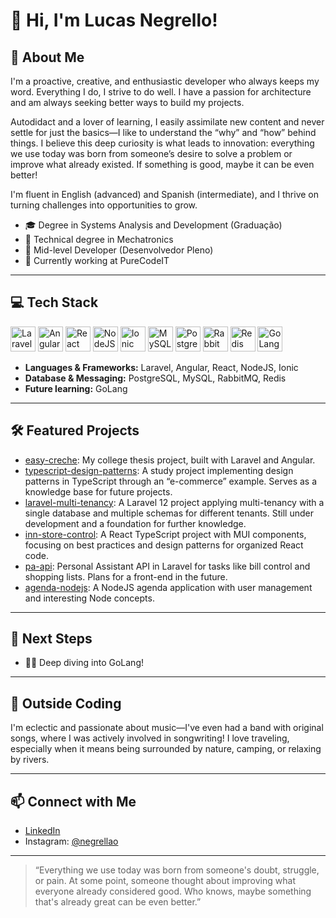 # 👋 Hi, I'm Lucas Negrello!

## 🚀 About Me

I'm a proactive, creative, and enthusiastic developer who always keeps my word. Everything I do, I strive to do well. I have a passion for architecture and am always seeking better ways to build my projects.

Autodidact and a lover of learning, I easily assimilate new content and never settle for just the basics—I like to understand the “why” and “how” behind things. I believe this deep curiosity is what leads to innovation: everything we use today was born from someone’s desire to solve a problem or improve what already existed. If something is good, maybe it can be even better!

I'm fluent in English (advanced) and Spanish (intermediate), and I thrive on turning challenges into opportunities to grow.

- 🎓 Degree in Systems Analysis and Development (Graduação)
- 🔧 Technical degree in Mechatronics
- 💼 Mid-level Developer (Desenvolvedor Pleno)
- 🏢 Currently working at PureCodeIT

---

## 💻 Tech Stack

<p float="left">
  <img src="https://cdn.jsdelivr.net/gh/devicons/devicon@latest/icons/laravel/laravel-original.svg" width="40" alt="Laravel" />
  <img src="https://cdn.jsdelivr.net/gh/devicons/devicon@latest/icons/angular/angular-original.svg" width="40" alt="Angular"/>
  <img src="https://cdn.jsdelivr.net/gh/devicons/devicon/icons/react/react-original.svg" width="40" alt="React"/>
  <img src="https://cdn.jsdelivr.net/gh/devicons/devicon/icons/nodejs/nodejs-original.svg" width="40" alt="NodeJS"/>
  <img src="https://cdn.jsdelivr.net/gh/devicons/devicon/icons/ionic/ionic-original.svg" width="40" alt="Ionic"/>
  <img src="https://cdn.jsdelivr.net/gh/devicons/devicon@latest/icons/mysql/mysql-original.svg" width="40" alt="MySQL"/>
  <img src="https://cdn.jsdelivr.net/gh/devicons/devicon/icons/postgresql/postgresql-original.svg" width="40" alt="PostgreSQL"/>
  <img src="https://cdn.jsdelivr.net/gh/devicons/devicon/icons/rabbitmq/rabbitmq-original.svg" width="40" alt="RabbitMQ"/>
  <img src="https://cdn.jsdelivr.net/gh/devicons/devicon@latest/icons/redis/redis-original.svg" width="40" alt="Redis"/>
  <img src="https://cdn.jsdelivr.net/gh/devicons/devicon/icons/go/go-original.svg" width="40" alt="GoLang"/>
</p>

- **Languages & Frameworks:** Laravel, Angular, React, NodeJS, Ionic  
- **Database & Messaging:** PostgreSQL, MySQL, RabbitMQ, Redis  
- **Future learning:** GoLang

---

## 🛠️ Featured Projects

- [easy-creche](https://github.com/lucas-negrello/easy-creche): My college thesis project, built with Laravel and Angular.
- [typescript-design-patterns](https://github.com/lucas-negrello/typescript-design-patterns): A study project implementing design patterns in TypeScript through an “e-commerce” example. Serves as a knowledge base for future projects.
- [laravel-multi-tenancy](https://github.com/lucas-negrello/laravel-multi-tenancy): A Laravel 12 project applying multi-tenancy with a single database and multiple schemas for different tenants. Still under development and a foundation for further knowledge.
- [inn-store-control](https://github.com/lucas-negrello/inn-store-control): A React TypeScript project with MUI components, focusing on best practices and design patterns for organized React code.
- [pa-api](https://github.com/lucas-negrello/pa-api): Personal Assistant API in Laravel for tasks like bill control and shopping lists. Plans for a front-end in the future.
- [agenda-nodejs](https://github.com/lucas-negrello/agenda-nodejs): A NodeJS agenda application with user management and interesting Node concepts.

---

## 🌱 Next Steps

- 👨‍💻 Deep diving into GoLang!

---

## 🎸 Outside Coding

I'm eclectic and passionate about music—I've even had a band with original songs, where I was actively involved in songwriting! I love traveling, especially when it means being surrounded by nature, camping, or relaxing by rivers.

---

## 📫 Connect with Me

- [LinkedIn](https://www.linkedin.com/in/lucas-negrello)
- Instagram: [@negrellao](https://instagram.com/negrellao)

---

> “Everything we use today was born from someone's doubt, struggle, or pain. At some point, someone thought about improving what everyone already considered good. Who knows, maybe something that's already great can be even better.”
